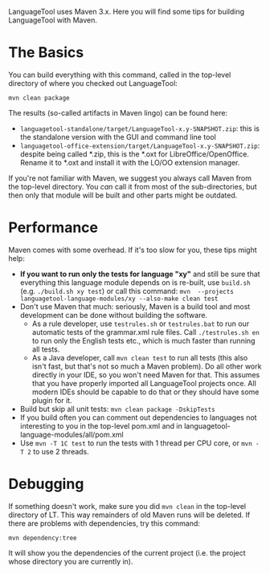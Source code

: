 LanguageTool uses Maven 3.x. Here you will find some tips for building LanguageTool with Maven.

# The Basics

You can build everything with this command, called in the top-level 
directory of where you checked out LanguageTool:

    mvn clean package

The results (so-called artifacts in Maven lingo) can be found here:

* `languagetool-standalone/target/LanguageTool-x.y-SNAPSHOT.zip`: this 
  is the standalone version with the GUI and command line tool
* `languagetool-office-extension/target/LanguageTool-x.y-SNAPSHOT.zip`: 
  despite being called *.zip, this is the *.oxt for 
  LibreOffice/OpenOffice. Rename it to *.oxt and install it with the 
  LO/OO extension manager.

If you're not familiar with Maven, we suggest you always call Maven 
from the top-level directory. You *can* call it from most of the 
sub-directories, but then only that module will be built and other 
parts might be outdated.

# Performance

Maven comes with some overhead. If it's too slow for you, these tips might help:

* **If you want to run only the tests for language "xy"** and still be 
  sure that everything this language module depends on is re-built, use 
  `build.sh` (e.g. `./build.sh xy test`) or call this command: `mvn 
  --projects languagetool-language-modules/xy --also-make clean test`
* Don't use Maven that much: seriously, Maven is a build tool and most 
  development can be done without building the software. 
  * As a rule developer, use `testrules.sh` or `testrules.bat` to run 
    our automatic tests of the grammar.xml rule files. Call 
    `./testrules.sh en` to run only the English tests etc., which is much 
    faster than running all tests.
  * As a Java developer, call `mvn clean test` to run all tests (this 
    also isn't fast, but that's not so much a Maven problem). Do all 
    other work directly in your IDE, so you won't need Maven for that. 
    This assumes that you have properly imported all LanguageTool 
    projects once. All modern IDEs should be capable to do that or they 
    should have some plugin for it.
* Build but skip all unit tests: `mvn clean package -DskipTests`
* If you build often you can comment out dependencies to languages not 
  interesting to you in the top-level pom.xml and in 
  languagetool-language-modules/all/pom.xml
* Use `mvn -T 1C test` to run the tests with 1 thread per CPU core, or 
  `mvn -T 2` to use 2 threads.

# Debugging

If something doesn't work, make sure you did `mvn clean` in the 
top-level directory of LT. This way remainders of old Maven runs will 
be deleted. If there are problems with dependencies, try this command:

    mvn dependency:tree

It will show you the dependencies of the current project (i.e. the 
project whose directory you are currently in).
